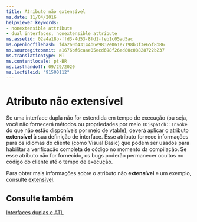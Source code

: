 ```yaml
---
title: Atributo não extensível
ms.date: 11/04/2016
helpviewer_keywords:
- nonextensible attribute
- dual interfaces, nonextensible attribute
ms.assetid: 02a4a18b-ffd3-4d53-8fd1-feb1c05ad5ac
ms.openlocfilehash: fda2a0d43144b6e9832e061e7198b3f3e65f8b86
ms.sourcegitcommit: a1676bf6caae05ecd698f26ed80c08828722b237
ms.translationtype: MT
ms.contentlocale: pt-BR
ms.lasthandoff: 09/29/2020
ms.locfileid: "91500112"
---
```

# <a name="nonextensible-attribute"></a>Atributo não extensível

Se uma interface dupla não for estendida em tempo de execução (ou seja, você não fornecerá métodos ou propriedades por meio `IDispatch::Invoke` do que não estão disponíveis por meio de vtable), deverá aplicar o atributo **extensível** à sua definição de interface. Esse atributo fornece informações para os idiomas do cliente (como Visual Basic) que podem ser usados para habilitar a verificação completa de código no momento da compilação. Se esse atributo não for fornecido, os bugs poderão permanecer ocultos no código do cliente até o tempo de execução.

Para obter mais informações sobre o atributo não **extensível** e um exemplo, consulte [extensível](../windows/attributes/nonextensible.md).

## <a name="see-also"></a>Consulte também

[Interfaces duplas e ATL](../atl/dual-interfaces-and-atl.md)
